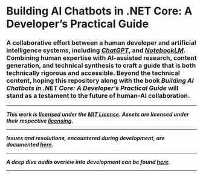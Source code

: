 ﻿# Building AI Chatbots in .NET Core: A Developer’s Practical Guide
### A collaborative effort between a human developer and artificial intelligence systems, including _[ChatGPT](https://openai.com/chatgpt)_, and _[NotebookLM](https://notebooklm.google/)_. Combining human expertise with AI-assisted research, content generation, and technical synthesis to craft a guide that is both technically rigorous and accessible. Beyond the technical content, hoping this repository along with the book _Building AI Chatbots in .NET Core: A Developer’s Practical Guide_ will stand as a testament to the future of human-AI collaboration.

<hr />

**_This work is [licensed](/LICENSE) under the [MIT License](https://opensource.org/licenses/MIT). Assets are licensed under their respective [licensing](/ASSETS-LICENSES.md)._**

<hr />

**_Issues and resolutions, encountered during development, are documented [here](/DEVELOPMENT-ISSUES.md)._**

<hr />

**_A deep dive audio overiew into development can be found [here](https://notebooklm.google.com/notebook/0a1c1edb-b6b1-4b90-a646-bb3e94f417cd/audio)._**

<hr />